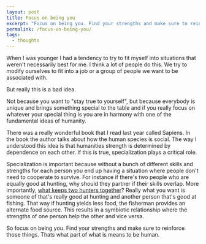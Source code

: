 ```yaml
---
layout: post
title: Focus on being you
excerpt: "Focus on being you. Find your strengths and make sure to reinforce those things."
permalink: /focus-on-being-you/
tags:
  - thoughts
---
```


When I was younger I had a tendency to try to fit myself into situations that weren't necessarily best for me. I think a lot of people do this. We try to modify ourselves to fit into a job or a group of people we want to be associated with.
 
But really this is a bad idea.

Not because you want to "stay true to yourself", but because everybody is unique and brings something special to the table and if you really focus on whatever your special thing is you are in harmony with one of the fundamental ideas of humanity.

There was a really wonderful book that I read last year called Sapiens. In the book the author talks about how the human species is social. The way I understood this idea is that humanities strength is determined by dependence on each other. If this is true, specialization plays a critical role. 

Specialization is important because without a bunch of different skills and strengths for each person you end up having a situation where people don't need to cooperate to survive. For instance if there's two people who are equally good at hunting, why should they partner if their skills overlap. More importantly, [what keeps two hunters together](https://medium.com/@jsfour/understanding-the-game-843d8f298dd9)? Really what you want is someone of that's really good at hunting and another person that's good at fishing. That way if hunting yields less food, the fisherman provides an alternate food source. This results in a symbiotic relationship where the strengths of one person help the other and vice versa.

So focus on being you. Find your strengths and make sure to reinforce those things. Thats what part of what is means to be human.
